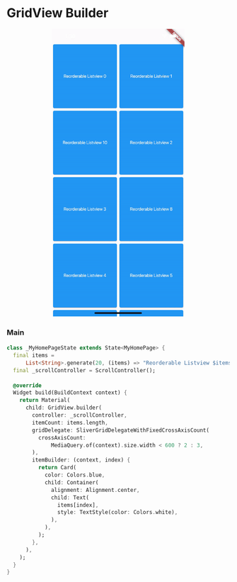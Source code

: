 # GridView Builder
<p align="center">
<img src="https://github.com/ThiagoEvoa/flutter_examples/blob/master/images/gridviewbuilder.gif" height="649" width="300">
</p>

### Main
```dart
class _MyHomePageState extends State<MyHomePage> {
  final items =
      List<String>.generate(20, (items) => "Reorderable Listview $items");
  final _scrollController = ScrollController();

  @override
  Widget build(BuildContext context) {
    return Material(
      child: GridView.builder(
        controller: _scrollController,
        itemCount: items.length,
        gridDelegate: SliverGridDelegateWithFixedCrossAxisCount(
          crossAxisCount:
              MediaQuery.of(context).size.width < 600 ? 2 : 3,
        ),
        itemBuilder: (context, index) {
          return Card(
            color: Colors.blue,
            child: Container(
              alignment: Alignment.center,
              child: Text(
                items[index],
                style: TextStyle(color: Colors.white),
              ),
            ),
          );
        },
      ),
    );
  }
}
```
